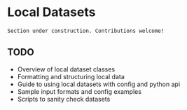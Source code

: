 # Local Datasets

```{attention}
Section under construction. Contributions welcome!
```

## TODO

- Overview of local dataset classes
- Formatting and structuring local data
- Guide to using local datasets with config and python api
- Sample input formats and config examples
- Scripts to sanity check datasets
